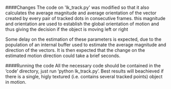 
####Changes
The code on 'lk_track.py' was modified so that it also calculates the average magnitude and average orientation of the vector created by every pair of tracked dots in consecutive frames. this magnitude and orientation are used to establish the global orientation of motion and thus giving the decision if the object is moving left or right

Some delay on the estimation of these parameters is expected, due to the population of an internal buffer used to estimate the average magnitude and direction of the vectors. It is then expected that the change on the estimated motion direction could take a brief seconds.

####Running the code
All the necessary code should be contained in the ‘code’ directory, just run ‘python lk_track.py’. Best results will beachieved if there is a single, higly textured (i.e. contains several tracked points) object in motion.
